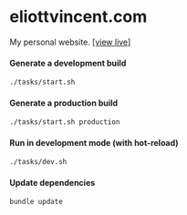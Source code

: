 # eliottvincent.com
My personal website. [[view live]](https://eliottvincent.com)


#### Generate a development build
```sh
./tasks/start.sh
```

#### Generate a production build
```sh
./tasks/start.sh production
```

#### Run in development mode (with hot-reload)
```sh
./tasks/dev.sh
```

#### Update dependencies
```sh
bundle update
```
